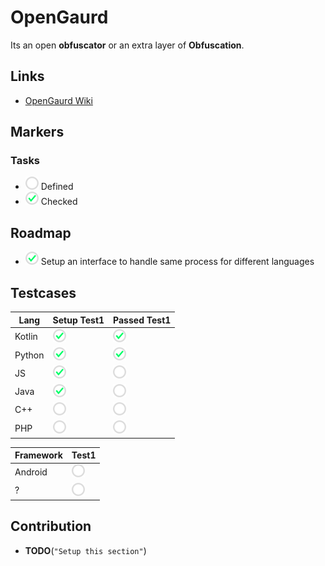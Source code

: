 # OpenGaurd
Its an open **obfuscator** or an extra layer of **Obfuscation**.

## Links
- [OpenGaurd Wiki](https://github.com/sh-navid/OpenGaurd/wiki)

## Markers
### Tasks
- ![](_/u.png) Defined
- ![](_/c.png) Checked

## Roadmap
- ![](_/c.png) Setup an interface to handle same process for different languages

## Testcases
|Lang      |Setup Test1 |Passed Test1|
|----------|------------|------------|
|Kotlin    |![](_/c.png)|![](_/c.png)|
|Python    |![](_/c.png)|![](_/c.png)|
|JS        |![](_/c.png)|![](_/u.png)|
|Java      |![](_/c.png)|![](_/u.png)|
|C++       |![](_/u.png)|![](_/u.png)|
|PHP       |![](_/u.png)|![](_/u.png)|

|Framework |Test1       |
|----------|------------|
|Android   |![](_/u.png)|
|?         |![](_/u.png)|

## Contribution
- **TODO**(`"Setup this section"`)
